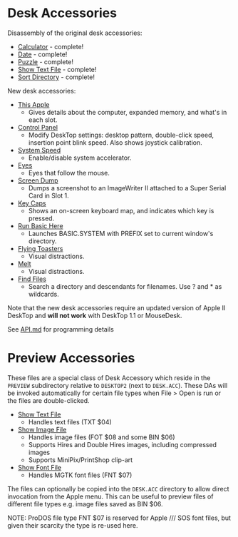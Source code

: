 # Desk Accessories

Disassembly of the original desk accessories:

* [Calculator](calculator.s) - complete!
* [Date](date.s) - complete!
* [Puzzle](puzzle.s) - complete!
* [Show Text File](show.text.file.s) - complete!
* [Sort Directory](sort.directory.s) - complete!

New desk accessories:

* [This Apple](this.apple.s)
  * Gives details about the computer, expanded memory, and what's in each slot.
* [Control Panel](control.panel.s)
  * Modify DeskTop settings: desktop pattern, double-click speed, insertion point blink speed. Also shows joystick calibration.
* [System Speed](system.speed.s)
  * Enable/disable system accelerator.
* [Eyes](eyes.s)
  * Eyes that follow the mouse.
* [Screen Dump](screen.dump.s)
  * Dumps a screenshot to an ImageWriter II attached to a Super Serial Card in Slot 1.
* [Key Caps](key.caps.s)
  * Shows an on-screen keyboard map, and indicates which key is pressed.
* [Run Basic Here](run.basic.here.s)
  * Launches BASIC.SYSTEM with PREFIX set to current window's directory.
* [Flying Toasters](flying.toasters.s)
  * Visual distractions.
* [Melt](melt.s)
  * Visual distractions.
* [Find Files](find.files.s)
  * Search a directory and descendants for filenames. Use ? and * as wildcards.

Note that the new desk accessories require an updated version of Apple II DeskTop and **will not work** with DeskTop 1.1 or MouseDesk.

See [API.md](API.md) for programming details

# Preview Accessories

These files are a special class of Desk Accessory which reside in
the `PREVIEW` subdirectory relative to `DESKTOP2` (next to `DESK.ACC`).
These DAs will be invoked automatically for certain file types when
File > Open is run or the files are double-clicked.

* [Show Text File](show.text.file.s)
   * Handles text files (TXT $04)
* [Show Image File](show.image.file.s)
   * Handles image files (FOT $08 and some BIN $06)
   * Supports Hires and Double Hires images, including compressed images
   * Supports MiniPix/PrintShop clip-art
* [Show Font File](show.font.file.s)
   * Handles MGTK font files (FNT $07)

The files can optionally be copied into the `DESK.ACC` directory to
allow direct invocation from the Apple menu. This can be useful to
preview files of different file types e.g. image files saved as BIN
$06.

NOTE: ProDOS file type FNT $07 is reserved for Apple /// SOS font
files, but given their scarcity the type is re-used here.
